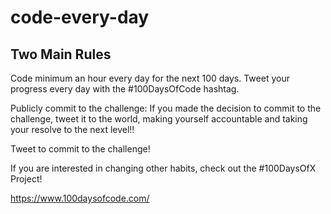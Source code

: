 # code-every-day

## Two Main Rules
Code minimum an hour every day for the next 100 days.
Tweet your progress every day with the #100DaysOfCode hashtag.

Publicly commit to the challenge:
If you made the decision to commit to the challenge, tweet it to the world, making yourself accountable and taking your resolve to the next level!!

Tweet to commit to the challenge!


If you are interested in changing other habits, check out the #100DaysOfX Project!


https://www.100daysofcode.com/
